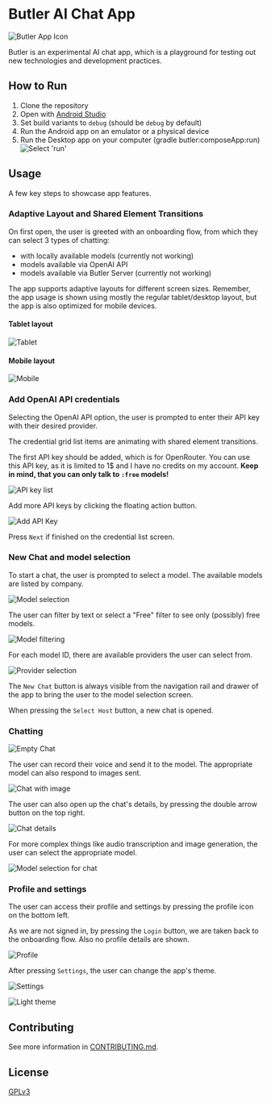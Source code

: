 # Butler AI Chat App

![Butler App Icon](docs/assets/butler_logo.webp)

Butler is an experimental AI chat app, which is a playground for testing out new technologies and development practices.

## How to Run

1. Clone the repository
2. Open with [Android Studio](https://developer.android.com/studio)
3. Set build variants to `debug` (should be `debug` by default)
4. Run the Android app on an emulator or a physical device
5. Run the Desktop app on your computer (gradle butler:composeApp:run)
![Select 'run'](docs/assets/select_run.png)

## Usage

A few key steps to showcase app features.

### Adaptive Layout and Shared Element Transitions

On first open, the user is greeted with an onboarding flow, from which they can select 3 types of chatting:

- with locally available models (currently not working)
- models available via OpenAI API
- models available via Butler Server (currently not working)

The app supports adaptive layouts for different screen sizes. Remember, the app usage is shown using mostly the regular tablet/desktop layout, but the app is also optimized for mobile devices.

#### Tablet layout

![Tablet](docs/assets/tablet.png)

#### Mobile layout

![Mobile](docs/assets/mobile.png)

### Add OpenAI API credentials

Selecting the OpenAI API option, the user is prompted to enter their API key with their desired provider.

The credential grid list items are animating with shared element transitions.

The first API key should be added, which is for OpenRouter. You can use this API key, as it is limited to 1$ and I have no credits on my account. **Keep in mind, that you can only talk to `:free` models!**

![API key list](docs/assets/api_key_list.png)

Add more API keys by clicking the floating action button.

![Add API Key](docs/assets/add_api_key.png)

Press `Next` if finished on the credential list screen.

### New Chat and model selection

To start a chat, the user is prompted to select a model. The available models are listed by company.

![Model selection](docs/assets/model_selection.png)

The user can filter by text or select a "Free" filter to see only (possibly) free models.

![Model filtering](docs/assets/model_filtering.png)

For each model ID, there are available providers the user can select from.

![Provider selection](docs/assets/provider_selection.png)

The `New Chat` button is always visible from the navigation rail and drawer of the app to bring the user to the model selection screen.

When pressing the `Select Host` button, a new chat is opened.

### Chatting

![Empty Chat](docs/assets/empty_chat.png)

The user can record their voice and send it to the model. The appropriate model can also respond to images sent.

![Chat with image](docs/assets/chat_with_image.png)

The user can also open up the chat's details, by pressing the double arrow button on the top right.

![Chat details](docs/assets/chat_details.png)

For more complex things like audio transcription and image generation, the user can select the appropriate model.

![Model selection for chat](docs/assets/model_selection_chat.png)

### Profile and settings

The user can access their profile and settings by pressing the profile icon on the bottom left.

As we are not signed in, by pressing the `Login` button, we are taken back to the onboarding flow. Also no profile details are shown.

![Profile](docs/assets/profile.png)

After pressing `Settings`, the user can change the app's theme.

![Settings](docs/assets/settings_theme.png)

![Light theme](docs/assets/light_theme.png)

## Contributing

See more information in [CONTRIBUTING.md](CONTRIBUTING.md).

## License

[GPLv3](https://www.gnu.org/licenses/gpl-3.0.html)
